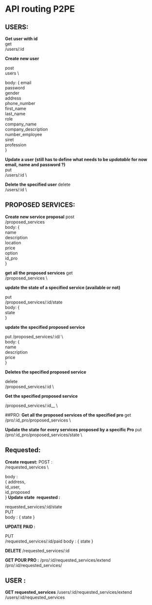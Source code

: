# API routing P2PE 

## USERS:


__Get user with id__ 
\
get\
/users/:id

__Create new user__

post \
users \

body: {
  email \
  password \
  gender \
  address \
  phone_number \
  first_name \
  last_name \
  role \
  company_name \
  company_description \
  number_employee \
  siret \
  profession \
}

__Update a user (still has to define what needs to be *updatable* for now email, name and password ?)__
\
put \
/users/:id \		

__Delete the specified user__
delete \
/users/:id \	

## PROPOSED SERVICES:
__Create new service proposal__
post \
/proposed_services \
body: { \
	name \
	description \
	location \
	price \
	option \
	id_pro \
}

__get all the proposed services__
get \
/proposed_services \

__update the state of a specified service (available or not)__

put  \
/proposed_services/:id/state \
body: { \
	state \
}

__update the specified proposed service__

put 
/proposed_services/:id/ \	
body: { \
name \
description \
price \
}

__Deletes the specified proposed service__

delete \
/proposed_services/:id \		


__Get the specified proposed service__

/proposed_services/:id__ \
 

##PRO:
__Get all the proposed services of the specified pro__
get  \
/pro/:id_pro/proposed_services	\

__Update the state for every services proposed by a specific Pro__
put \
/pro/:id_pro/proposed_services/state	\



## Requested:
__Create request:__
POST : \
/requested_services \
 
body : \
{ 
address, \
id_user, \
id_proposed \
}
__Update state  requested :__

requested_services/:id/state \
PUT \
body : { state }
 
__UPDATE PAID :__

PUT \
/requested_services/:id/paid
body : {
state
}

__DELETE__
/requested_services/:id

__GET POUR PRO :__
/pro/:id/requested_services/extend
/pro/:id/requested_services/

## USER :

__GET requested_services__
/users/:id/requested_services/extend
/users/:id/requested_services
